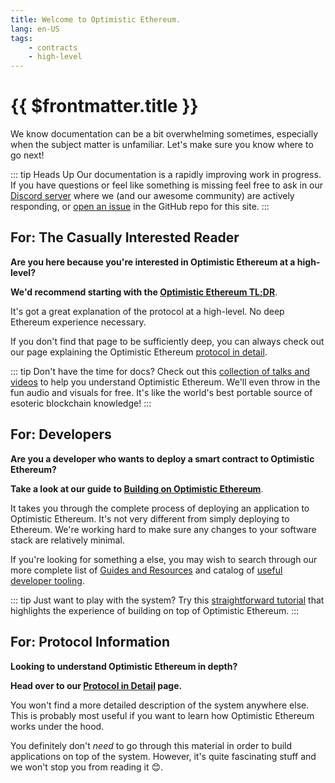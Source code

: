 ```yaml
---
title: Welcome to Optimistic Ethereum.
lang: en-US
tags:
    - contracts
    - high-level
---
```


# {{ $frontmatter.title }}

We know documentation can be a bit overwhelming sometimes, especially when the subject matter is unfamiliar.
Let's make sure you know where to go next!

::: tip Heads Up
Our documentation is a rapidly improving work in progress.
If you have questions or feel like something is missing feel free to ask in our [Discord server](https://discord.gg/5TaAXGn2D8) where we (and our awesome community) are actively responding, or [open an issue](https://github.com/ethereum-optimism/community-hub/issues) in the GitHub repo for this site.
:::

## For: The Casually Interested Reader
**Are you here because you're interested in Optimistic Ethereum at a high-level?**

**We'd recommend starting with the [Optimistic Ethereum TL;DR](/docs/protocol/tldr.md)**.

It's got a great explanation of the protocol at a high-level.
No deep Ethereum experience necessary.

If you don't find that page to be sufficiently deep, you can always check out our page explaining the Optimistic Ethereum [protocol in detail](/docs/protocol/protocol.md).

::: tip Don't have the time for docs?
Check out this [collection of talks and videos](/docs/resources/talks.md) to help you understand Optimistic Ethereum.
We'll even throw in the fun audio and visuals for free.
It's like the world's best portable source of esoteric blockchain knowledge!
:::

## For: Developers
**Are you a developer who wants to deploy a smart contract to Optimistic Ethereum?**

**Take a look at our guide to [Building on Optimistic Ethereum](/docs/developers/integration.md)**.

It takes you through the complete process of deploying an application to Optimistic Ethereum.
It's not very different from simply deploying to Ethereum.
We're working hard to make sure any changes to your software stack are relatively minimal.

If you're looking for something a else, you may wish to search through our more complete list of [Guides and Resources](/docs/resources/tutorials.md) and catalog of [useful developer tooling](/docs/resources/tooling.md).

::: tip Just want to play with the system?
Try this [straightforward tutorial](/tutorial) that highlights the experience of building on top of Optimistic Ethereum.
:::

## For: Protocol Information
**Looking to understand Optimistic Ethereum in depth?**

**Head over to our [Protocol in Detail](/docs/protocol/protocol.md) page.**

You won't find a more detailed description of the system anywhere else.
This is probably most useful if you want to learn how Optimistic Ethereum works under the hood.

You definitely don't *need* to go through this material in order to build applications on top of the system.
However, it's quite fascinating stuff and we won't stop you from reading it 😊.